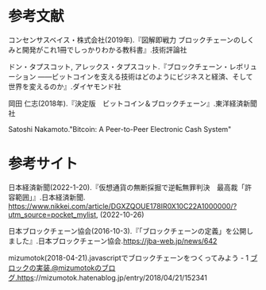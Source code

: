 # 参考文献
コンセンサスベイス・株式会社(2019年).『図解即戦力 ブロックチェーンのしくみと開発がこれ1冊でしっかりわかる教科書』.技術評論社

ドン・タプスコット, アレックス・タプスコット.『ブロックチェーン・レボリューション ――ビットコインを支える技術はどのようにビジネスと経済、そして世界を変えるのか』.ダイヤモンド社

岡田 仁志(2018年).『決定版　ビットコイン＆ブロックチェーン』.東洋経済新聞社

Satoshi Nakamoto."Bitcoin: A Peer-to-Peer Electronic Cash System"


# 参考サイト

日本経済新聞(2022-1-20).『仮想通貨の無断採掘で逆転無罪判決　最高裁「許容範囲」』.日本経済新聞. https://www.nikkei.com/article/DGXZQOUE178IR0X10C22A1000000/?utm_source=pocket_mylist, (2022-10-26)


日本ブロックチェーン協会(2016-10-3).『「ブロックチェーンの定義」を公開しました』.日本ブロックチェーン協会.https://jba-web.jp/news/642

mizumotok(2018-04-21).javascriptでブロックチェーンをつくってみよう - 1 ブロックの実装.@mizumotokのブログ.https://mizumotok.hatenablog.jp/entry/2018/04/21/152341